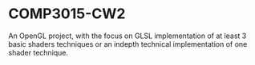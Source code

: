 # COMP3015-CW2
An OpenGL project, with the focus on GLSL implementation of at least 3 basic shaders techniques or an indepth technical implementation of one shader technique.
